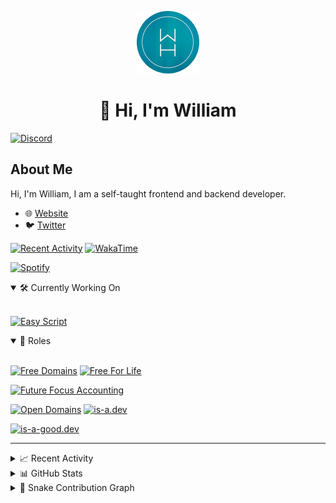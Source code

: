 <p align="center">
  <a href="https://wdh.gg/dev">
    <img src="https://raw.githubusercontent.com/WilliamDavidHarrison/WilliamDavidHarrison/main/assets/logo.png" height="100" width="100">
  </a>
</p>

<h1 align="center">👋 Hi, I'm William</h1>

[![Discord](https://lanyard.cnrad.dev/api/853158265466257448)](https://wdh.gg/discord/account)

## About Me
Hi, I'm William, I am a self-taught frontend and backend developer.

- 🌐 [Website](https://wdh.gg/dev)
- 🐦 [Twitter](https://wdh.gg/twitter)

[![Recent Activity](https://img.shields.io/badge/-Recent%20Activity-333333?style=for-the-badge&logo=github)](https://wdh.gg/activity)
[![WakaTime](https://wakatime.com/badge/user/817e29c1-e1ac-4adc-936b-37bfa447c165.svg?style=for-the-badge)](https://wdh.gg/wakatime)

[![Spotify](https://spotify-github-profile.vercel.app/api/view?uid=4kteqc82me1u1vxevzly2azqs&cover_image=true&theme=novatorem&show_offline=false&background_color=121212&bar_color=53b14f&bar_color_cover=false)](https://wdh.gg/spotify)

<details open>
  <summary>🛠️ Currently Working On</summary>
  <br>

  [![Easy Script](https://img.shields.io/badge/Easy%20Script-333333?style=for-the-badge)](https://wdh.gg/easyscript)

</details>

<details open>
  <summary>💼 Roles</summary>
  <br>

  [![Free Domains](https://img.shields.io/badge/Free%20Domains-Owner-222222?style=for-the-badge)](https://wdh.gg/free-domains)
  [![Free For Life](https://img.shields.io/badge/Free%20For%20Life-Owner-222222?style=for-the-badge)](https://wdh.gg/free-for-life)

  [![Future Focus Accounting](https://img.shields.io/badge/Future%20Focus%20Accounting-Developer-222222?style=for-the-badge)](https://wdh.gg/ffa/github)

  [![Open Domains](https://img.shields.io/badge/Open%20Domains-Maintainer-222222?style=for-the-badge)](https://wdh.gg/open-domains)
  [![is-a.dev](https://img.shields.io/badge/is--a.dev-Maintainer-222222?style=for-the-badge)](https://wdh.gg/is-a-dev)

  [![is-a-good.dev](https://img.shields.io/badge/is--a--good.dev-Helper-222222?style=for-the-badge)](https://wdh.gg/is-a-good-dev)

</details>

---

<details>
  <summary>📈 Recent Activity</summary>
  <br>

  <!--RECENT_ACTIVITY:start-->
![pr_opened](https://cdn.jsdelivr.net/gh/Readme-Workflows/Readme-Icons@main/icons/octicons/PullRequestOpened.svg) [#674](https://github.com/xdesro/personalsit.es/pull/674) **|** [xdesro/personalsit.es](https://github.com/xdesro/personalsit.es)<br>
![fork_repo](https://cdn.jsdelivr.net/gh/Readme-Workflows/Readme-Icons@main/icons/octicons/ForkedRepository.svg) [WilliamDavidHarrison/personalsit.es](https://github.com/WilliamDavidHarrison/personalsit.es) **|** [xdesro/personalsit.es](https://github.com/xdesro/personalsit.es)<br>
![new_release](https://cdn.jsdelivr.net/gh/Readme-Workflows/Readme-Icons@main/icons/octicons/Release.svg) [v1.0.8](https://github.com/free-domains/cli/releases/tag/v1.0.8) **|** [free-domains/cli](https://github.com/free-domains/cli)<br>
![pr_merged](https://cdn.jsdelivr.net/gh/Readme-Workflows/Readme-Icons@main/icons/octicons/PullRequestMerged.svg) [#11](https://github.com/free-domains/register/pull/11) **|** [free-domains/register](https://github.com/free-domains/register)<br>
![pr_opened](https://cdn.jsdelivr.net/gh/Readme-Workflows/Readme-Icons@main/icons/octicons/PullRequestOpened.svg) [#11](https://github.com/free-domains/register/pull/11) **|** [free-domains/register](https://github.com/free-domains/register)<br>
![fork_repo](https://cdn.jsdelivr.net/gh/Readme-Workflows/Readme-Icons@main/icons/octicons/ForkedRepository.svg) [WilliamDavidHarrison/register](https://github.com/WilliamDavidHarrison/register) **|** [free-domains/register](https://github.com/free-domains/register)<br>
![new_release](https://cdn.jsdelivr.net/gh/Readme-Workflows/Readme-Icons@main/icons/octicons/Release.svg) [v1.0.7](https://github.com/free-domains/cli/releases/tag/v1.0.7) **|** [free-domains/cli](https://github.com/free-domains/cli)<br>
![new_release](https://cdn.jsdelivr.net/gh/Readme-Workflows/Readme-Icons@main/icons/octicons/Release.svg) [v1.0.6](https://github.com/free-domains/cli/releases/tag/v1.0.6) **|** [free-domains/cli](https://github.com/free-domains/cli)<br>
![new_release](https://cdn.jsdelivr.net/gh/Readme-Workflows/Readme-Icons@main/icons/octicons/Release.svg) [v1.0.5](https://github.com/free-domains/cli/releases/tag/v1.0.5) **|** [free-domains/cli](https://github.com/free-domains/cli)<br>
![pr_opened](https://cdn.jsdelivr.net/gh/Readme-Workflows/Readme-Icons@main/icons/octicons/PullRequestOpened.svg) [#597](https://github.com/thedev-id/thedev.id/pull/597) **|** [thedev-id/thedev.id](https://github.com/thedev-id/thedev.id)<br>
  <!--RECENT_ACTIVITY:end-->

  <!--RECENT_ACTIVITY:last_update-->
###### Last Updated: 4th February, 2023 @ 10:42am UTC
  <!--RECENT_ACTIVITY:last_update_end-->

</details>

<details>
  <summary>📊 GitHub Stats</summary>
  <br>

  ![GitHub Stats](https://github-readme-stats.vercel.app/api?username=williamdavidharrison&theme=algolia&show_icons=true&border_radius=8&count_private=true&include_all_commits=true)

  ![Top Languages](https://github-readme-stats.vercel.app/api/top-langs/?username=williamdavidharrison&theme=algolia&layout=compact&border_radius=8)

</details>

<details>
  <summary>🐍 Snake Contribution Graph</summary>
  <br>

  ![Snake](https://github.com/WilliamDavidHarrison/WilliamDavidHarrison/blob/output/github-contribution-grid-snake.svg)

</details>
